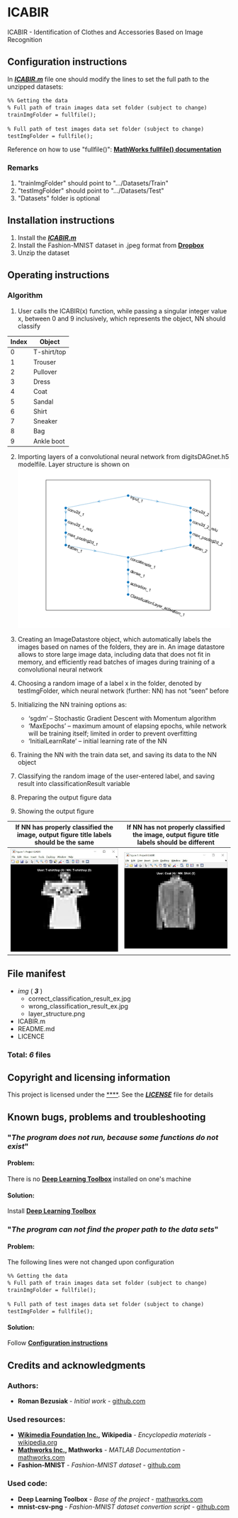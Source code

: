 # ICABIR

ICABIR - Identification of Clothes and Accessories Based on Image Recognition

## Configuration instructions

In [**_ICABIR.m_**](ICABIR.m) file one should modify the lines to set the full path to the unzipped datasets:

```
%% Getting the data
% Full path of train images data set folder (subject to change)
trainImgFolder = fullfile();

% Full path of test images data set folder (subject to change)
testImgFolder = fullfile();
```

Reference on how to use "fullfile()": [**MathWorks fullfile() documentation**](https://se.mathworks.com/help/matlab/ref/fullfile.html)

### Remarks

1. "trainImgFolder" should point to ".../Datasets/Train"
2. "testImgFolder" should point to ".../Datasets/Test"
3. "Datasets" folder is optional 

## Installation instructions

1. Install the [**_ICABIR.m_**](ICABIR.m)
2. Install the Fashion-MNIST dataset in .jpeg format from [**Dropbox**](https://www.dropbox.com/s/3sddmn90pf50zi6/Datasets.zip?dl=0)
3. Unzip the dataset

## Operating instructions

### Algorithm

1. User calls the ICABIR(x) function, while passing a singular integer value x, between 0 and 9 inclusively, which represents the object, NN should classify

Index | Object
----- | ------
0 | T-shirt/top
1 | Trouser
2 | Pullover
3 | Dress
4 | Coat
5 | Sandal
6 | Shirt
7 | Sneaker
8 | Bag
9 | Ankle boot

2. Importing layers of a convolutional neural network from digitsDAGnet.h5 modelfile. Layer structure is shown on ![Layer structure](img/layer_structure.png)

3.	Creating an ImageDatastore object, which automatically labels the images based on names of the folders, they are in. An image datastore allows to store large image data, including data that does not fit in memory, and efficiently read batches of images during training of a convolutional neural network

4.	Choosing a random image of a label x in the folder, denoted by testImgFolder, which neural network (further: NN) has not “seen” before

5.	Initializing the NN training options as:
    - ‘sgdm’ – Stochastic Gradient Descent with Momentum algorithm
    - ‘MaxEpochs’ – maximum amount of elapsing epochs, while network will be training itself; limited in order to prevent overfitting
    - ‘InitialLearnRate’ – initial learning rate of the NN
6.	Training the NN with the train data set, and saving its data to the NN object
7.	Classifying the random image of the user-entered label, and saving result into classificationResult variable
8.	Preparing the output figure data
9.	Showing the output figure

If NN has properly classified the image, output figure title labels should be the same | If NN has not properly classified the image, output figure title labels should be different
-------------------------------------------------------------------------------------- | -------------------------------------------------------------------------------------------
![Correct result](img/correct_classification_result_ex.jpg) | ![Incorrect result](img/incorrect_classification_result_ex.jpg)

## File manifest

- _img_ ( **_3_** )
	- correct_classification_result_ex.jpg
	- wrong_classification_result_ex.jpg
	- layer_structure.png
- ICABIR.m
- README.md
- LICENCE

### Total: **_6_** files

## Copyright and licensing information

This project is licensed under the 
[****](). 
See the [**_LICENSE_**](LICENSE) file for details

## Known bugs, problems and troubleshooting

### "_The program does not run, because some functions do not exist_"

#### Problem:
	
There is no [**Deep Learning Toolbox**](https://se.mathworks.com/products/deep-learning.html) installed on one's machine

#### Solution:

Install [**Deep Learning Toolbox**](https://se.mathworks.com/products/deep-learning.html)

### "_The program can not find the proper path to the data sets_"

#### Problem:
	
The following lines were not changed upon configuration

```
%% Getting the data
% Full path of train images data set folder (subject to change)
trainImgFolder = fullfile();

% Full path of test images data set folder (subject to change)
testImgFolder = fullfile();
```

#### Solution:

Follow [**Configuration instructions**](https://github.com/roman-bezusiak/ICABIR#configuration-instructions)

## Credits and acknowledgments

### Authors:
- **Roman Bezusiak** - _Initial work_ - 
	[github.com](https://github.com/roman-bezusiak)

### Used resources:
- **[Wikimedia Foundation Inc.](https://wikimediafoundation.org/wiki/Home), 
	Wikipedia** - _Encyclopedia materials_ - 
	[wikipedia.org](https://www.wikipedia.org/)
- **[Mathworks Inc.](https://se.mathworks.com/), Mathworks** - _MATLAB Documentation_ - [mathworks.com](https://se.mathworks.com/help/)
- **Fashion-MNIST** - _Fashion-MNIST dataset_ - [github.com](https://github.com/zalandoresearch/fashion-mnist)

### Used code:
- **Deep Learning Toolbox** - _Base of the project_ - [mathworks.com](https://se.mathworks.com/products/deep-learning.html)
- **mnist-csv-png** - _Fashion-MNIST dataset convertion script_ - [github.com](https://github.com/pjreddie/mnist-csv-png)